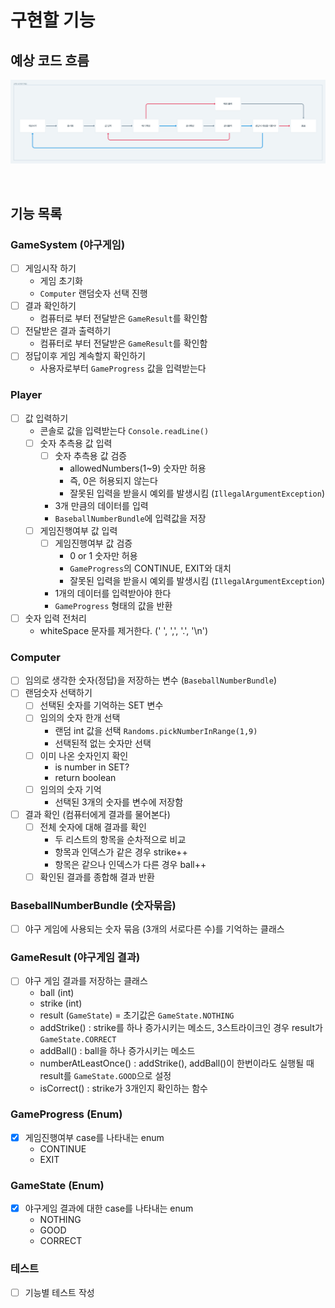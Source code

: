 # 구현할 기능
## 예상 코드 흐름 
![img.png](img.png)

<br/>

## 기능 목록
### GameSystem (야구게임)
- [ ] 게임시작 하기
  - 게임 초기화
  - `Computer` 랜덤숫자 선택 진행
- [ ] 결과 확인하기
  - 컴퓨터로 부터 전달받은 `GameResult`를 확인함
- [ ] 전달받은 결과 출력하기
  - 컴퓨터로 부터 전달받은 `GameResult`를 확인함
- [ ] 정답이후 게임 계속할지 확인하기
  - 사용자로부터 `GameProgress` 값을 입력받는다

### Player
- [ ] 값 입력하기
  - 콘솔로 값을 입력받는다 `Console.readLine()`
  - [ ] 숫자 추측용 값 입력
    - [ ] 숫자 추측용 값 검증
      - allowedNumbers(1~9) 숫자만 허용
      - 즉, 0은 허용되지 않는다
      - 잘못된 입력을 받을시 예외를 발생시킴 (`IllegalArgumentException`)
    - 3개 만큼의 데이터를 입력
    - `BaseballNumberBundle`에 입력값을 저장
  - [ ] 게임진행여부 값 입력
    - [ ] 게임진행여부 값 검증
      - 0 or 1 숫자만 허용
      - `GameProgress`의 CONTINUE, EXIT와 대치
      - 잘못된 입력을 받을시 예외를 발생시킴 (`IllegalArgumentException`)
    - 1개의 데이터를 입력받아야 한다
    - `GameProgress` 형태의 값을 반환
- [ ] 숫자 입력 전처리
  - whiteSpace 문자를 제거한다. (' ', ',', '.', '\n')

### Computer
- [ ] 임의로 생각한 숫자(정답)을 저장하는 변수 (`BaseballNumberBundle`)
- [ ] 랜덤숫자 선택하기
  - [ ] 선택된 숫자를 기억하는 SET 변수
  - [ ] 임의의 숫자 한개 선택
    - 랜덤 int 값을 선택 `Randoms.pickNumberInRange(1,9)`
    - 선택된적 없는 숫자만 선택
  - [ ] 이미 나온 숫자인지 확인
    - is number in SET?
    - return boolean
  - [ ] 임의의 숫자 기억
    - 선택된 3개의 숫자를 변수에 저장함
- [ ] 결과 확인 (컴퓨터에게 결과를 물어본다)
  - [ ] 전체 숫자에 대해 결과를 확인
    - 두 리스트의 항목을 순차적으로 비교
    - 항목과 인덱스가 같은 경우 strike++
    - 항목은 같으나 인덱스가 다른 경우 ball++
  - [ ] 확인된 결과를 종합해 결과 반환

### BaseballNumberBundle (숫자묶음)
- [ ] 야구 게임에 사용되는 숫자 묶음 (3개의 서로다른 수)를 기억하는 클래스

### GameResult (야구게임 결과)
- [ ] 야구 게임 결과를 저장하는 클래스
  - ball (int)
  - strike (int)
  - result (`GameState`) = 초기값은 `GameState.NOTHING`
  - addStrike() : strike를 하나 증가시키는 메소드, 3스트라이크인 경우 result가 `GameState.CORRECT`
  - addBall() : ball을 하나 증가시키는 메소드
  - numberAtLeastOnce() : addStrike(), addBall()이 한번이라도 실행될 때 result를 `GameState.GOOD`으로 설정
  - isCorrect() : strike가 3개인지 확인하는 함수

### GameProgress (Enum)
- [x] 게임진행여부 case를 나타내는 enum
  - CONTINUE
  - EXIT

### GameState (Enum)
- [x] 야구게임 결과에 대한 case를 나타내는 enum
  - NOTHING
  - GOOD
  - CORRECT

### 테스트
- [ ] 기능별 테스트 작성
